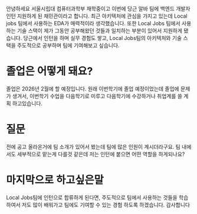 안녕하세요 서울시립대 컴퓨터과학부 재학중이고 이번에 당근 알바 팀에 백엔드 개발자 인턴 지원하게 된 채민관이라고 합니다.
최근 아키텍처에 관심을 가지고 있는데 Local jobs 팀에서 사용하는 EDA가 매력적이라 생각했습니다. 또한 Local Jobs 팀에서 사용하는 기술 스택이 제가 그동안 공부해왔던 것들과 일치하는 부분이 있어서 지원하게 됐습니다. 당근에서 인턴을 하며 실무 경험도 쌓고, Local Jobs팀의 아키텍처와 기술 스택을 주도적으로 공부하며 팀에 기여해보고 싶습니다.

# 졸업은 어떻게 돼요?

졸업은 2026년 2월에 할 예정입니다.
원래 이번학기에 졸업 예정이었는데 졸업에 문제가 생겨서, 이번학기 수업을 다음학기로 미루고 다음학기에 수강하거나 취업계를 쓸 계획 하고있습니다.

# 질문
전에 공고 올라온거에 팀 소개가 있어서 봤는데 팀에 많은 인원이 계시더라구요.
팀 내에서도 세부적으로 맡는게 다를것 같은데 저는 인턴에 붙으면 어떤 역할을 하게되나요?

# 마지막으로 하고싶은말

Local Jobs팀에 인턴으로 합류하게 된다면, 주도적으로 팀에서 사용하는 것들을 학습하여서 저도 많이 배워가고 팀에도 기여할 수 있는 경험 하도록 하겠습니다. 감사합니다